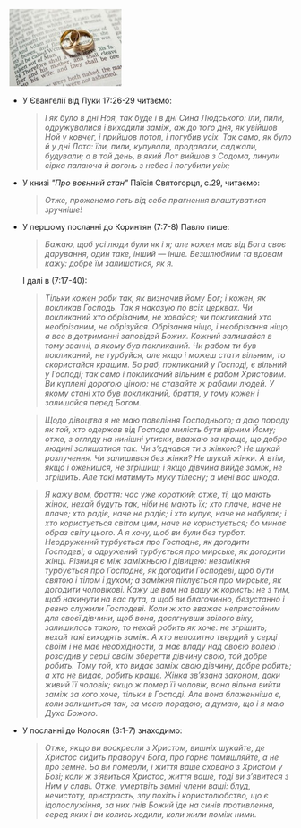 ![img](../img/christianmarriage-200x138.jpg)

+ У Євангелії від Луки 17:26-29 читаємо:

    > _І як було в дні Ноя, так буде і в дні Сина Людського: їли, пили, одружувалися і виходили заміж, аж до того дня, як увійшов Ной у ковчег,
і прийшов потоп, і погубив усіх. Так само, як було й у дні Лота: їли,
пили, купували, продавали, саджали, будували; а в той день, в який Лот
вийшов з Содома, линули сірка палаюча й вогонь з небес і погубили усіх;_

+ У книзі _"Про воєнний стан"_ Паїсія Святогорця, с.29, читаємо:

    > _Отже, проженемо геть від себе прагнення влаштуватися зручніше!_

+ У першому посланні до Коринтян (7:7-8) Павло пише:

    > _Бажаю, щоб усi люди були як i я; але кожен має вiд Бога своє дарування, один таке, iнший — iнше. Безшлюбним та вдовам кажу: добре їм залишатися, як я._

    І далі в (7:17-40):

    > _Тiльки кожен роби так, як визначив йому Бог; i кожен, як покликав Господь. Так я наказую по всiх церквах. Чи покликаний хто обрiзаним, не ховайся; чи покликаний хто необрiзаним, не обрiзуйся. Обрiзання нiщо, i необрiзання нiщо, а все в дотриманнi заповiдей Божих. Кожний залишайся в тому званнi, в якому був покликаний. Чи рабом ти був покликаний, не турбуйся, але якщо i можеш стати вiльним, то скористайся кращим. Бо раб, покликаний у
Господi, є вiльний у Господi; так само i покликаний вiльним є рабом Христовим. Ви купленi дорогою цiною: не ставайте ж рабами людей. У якому
станi хто був покликаний, браття, у тому кожен i залишайся перед Богом._

    > _Щодо дiвоцтва я не маю повелiння Господнього; а даю пораду як той, хто
одержав вiд Господа милiсть бути вiрним Йому; отже, з огляду на нинішні
утиски‚ вважаю за краще, що добре людинi залишатися так. Чи з’єднався ти
з жiнкою? Hе шукай розлучення. Чи залишився без жiнки? Hе шукай жiнки.
А втiм, якщо i оженишся, не згрiшиш; i якщо дiвчина вийде замiж, не
згрiшить. Але такi матимуть муку тілесну; а менi вас шкода._

    > _Я кажу вам, браття: час уже короткий; отже, тi, що мають жiнок, нехай
будуть так, нiби не мають їх; хто плаче, наче не плаче; хто радiє, наче
не радiє; i хто купує, наче не набуває; i хто користується свiтом цим,
наче не користується; бо минає образ свiту цього. А я хочу, щоб ви були
без турбот. Hеодружений турбується про Господнє, як догодити Господевi;
а одружений турбується про мирське, як догодити жiнцi. Рiзниця є мiж
заміжньою i дiвицею: незаміжня турбується про Господнє, як догодити
Господевi, щоб бути святою i тiлом i духом; а замiжня пiклується про
мирське, як догодити чоловiковi. Кажу це вам на вашу ж користь: не з тим,
щоб накинути на вас пута, а щоб ви благочинно‚ безустанно і ревно служили
Господевi. Коли ж хто вважає непристойним для своєї дiвчини, щоб вона,
досягнувши зрiлого вiку, залишилась такою, то нехай робить як хоче: не
згрiшить; нехай такi виходять замiж. А хто непохитно твердий у серцi
своїм i не має необхідности, а має владу над своєю волею i розсудив у
серцi своїм зберегти дiвчину свою, той добре робить. Тому той, хто видає
замiж свою дiвчину, добре робить; а хто не видає, робить краще. Жiнка
зв’язана законом, доки живий її чоловiк; якщо ж помер її чоловiк, вона
вiльна вийти замiж за кого хоче, тiльки в Господi. Але вона блаженнiша є,
коли залишиться так, за моєю порадою; а думаю, що i я маю Духа Божого._

+ У посланні до Колосян (3:1-7) знаходимо:

    > _Отже, якщо ви воскресли з Христом, вишніх шукайте, де Христос сидить праворуч Бога, про горнє помишляйте, а не про земне. Бо ви померли, i життя ваше сховано з Христом у Бозi; коли ж з’явиться Христос, життя ваше, тодi ви з’явитеся з Hим у славi. Отже, умертвiть земнi члени вашi: блуд, нечистоту, пристрасть, злу похiть i користолюбство, що є iдолослужiння, за них гнiв Божий iде на синiв противлення, серед яких i ви колись ходили, коли жили помiж ними._
